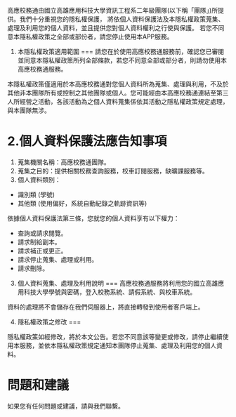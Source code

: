高應校務通由國立高雄應用科技大學資訊工程系二年級團隊(以下稱「團隊」)所提供。我們十分重視您的隱私權保護，
將依個人資料保護法及本隱私權政策蒐集、處理及利用您的個人資料，並且提供您對個人資料權利之行使與保護。
若您不同意本隱私權政策之全部或部份者，請您停止使用本APP服務。

1. 本隱私權政策適用範圍
===
請您在於使用高應校務通服務前，確認您已審閱並同意本隱私權政策所列全部條款，若您不同意全部或部分者，則請勿使用本高應校務通服務。

本隱私權政策僅適用於本高應校務通對您個人資料所為蒐集、處理與利用，不及於其他非本團隊所有或控制之其他團隊或個人。您可能經由本高應校務通連結至第三人所經營之活動，各該活動為之個人資料蒐集係依其活動之隱私權政策規定處理，與本團隊無涉。

2.個人資料保護法應告知事項
===
1. 蒐集機關名稱：高應校務通團隊。
2. 蒐集之目的：提供相關校務查詢服務，校車訂閱服務，缺曠課服務等。
3. 個人資料類別：
  * 識別類 (學號)
  * 其他類 (使用偏好，系統自動紀錄之軌跡資訊等)


依據個人資料保護法第三條，您就您的個人資料享有以下權力：
  * 查詢或請求閱覽。
  * 請求制給副本。
  * 請求補正或更正。
  * 請求停止蒐集、處理或利用。
  * 請求刪除。



3. 個人資料蒐集、處理及利用說明
===
高應校務通服務將利用您的國立高雄應用科技大學學號與密碼，登入校務系統、請假系統、與校車系統。

資料的處理將不會儲存在我們伺服器上，將直接轉發到使用者客戶端上。


4. 隱私權政策之修改
===

隱私權政策如經修改，將於本文公告。若您不同意該等變更或修改，請停止繼續使用本服務，並依本隱私權政策規定通知本團隊停止蒐集、處理及利用您的個人資料。

問題和建議
===

如果您有任何問題或建議，請與我們聯繫。
